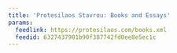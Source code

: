 ```yaml
---
title: 'Protesilaos Stavrou: Books and Essays'
params:
  feedlink: https://protesilaos.com/books.xml
  feedid: 6327437901b90f387742fd0ee8e5ec1c
---
```


